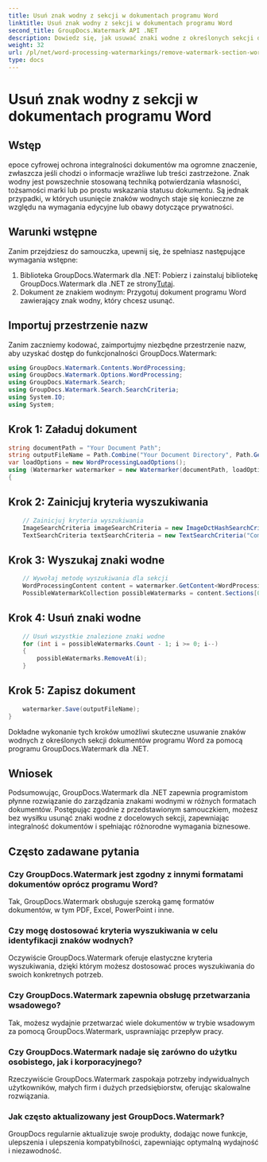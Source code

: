 ```yaml
---
title: Usuń znak wodny z sekcji w dokumentach programu Word
linktitle: Usuń znak wodny z sekcji w dokumentach programu Word
second_title: GroupDocs.Watermark API .NET
description: Dowiedz się, jak usuwać znaki wodne z określonych sekcji dokumentów programu Word za pomocą programu GroupDocs.Watermark dla platformy .NET. Obszerny samouczek dostępny tutaj.
weight: 32
url: /pl/net/word-processing-watermarkings/remove-watermark-section-word-docs/
type: docs
---
```

# Usuń znak wodny z sekcji w dokumentach programu Word

## Wstęp
epoce cyfrowej ochrona integralności dokumentów ma ogromne znaczenie, zwłaszcza jeśli chodzi o informacje wrażliwe lub treści zastrzeżone. Znak wodny jest powszechnie stosowaną techniką potwierdzania własności, tożsamości marki lub po prostu wskazania statusu dokumentu. Są jednak przypadki, w których usunięcie znaków wodnych staje się konieczne ze względu na wymagania edycyjne lub obawy dotyczące prywatności.
## Warunki wstępne
Zanim przejdziesz do samouczka, upewnij się, że spełniasz następujące wymagania wstępne:
1.  Biblioteka GroupDocs.Watermark dla .NET: Pobierz i zainstaluj bibliotekę GroupDocs.Watermark dla .NET ze strony[Tutaj](https://releases.groupdocs.com/Watermark/net/).
2. Dokument ze znakiem wodnym: Przygotuj dokument programu Word zawierający znak wodny, który chcesz usunąć.

## Importuj przestrzenie nazw
Zanim zaczniemy kodować, zaimportujmy niezbędne przestrzenie nazw, aby uzyskać dostęp do funkcjonalności GroupDocs.Watermark:
```csharp
using GroupDocs.Watermark.Contents.WordProcessing;
using GroupDocs.Watermark.Options.WordProcessing;
using GroupDocs.Watermark.Search;
using GroupDocs.Watermark.Search.SearchCriteria;
using System.IO;
using System;
```
## Krok 1: Załaduj dokument
```csharp
string documentPath = "Your Document Path";
string outputFileName = Path.Combine("Your Document Directory", Path.GetFileName(documentPath));
var loadOptions = new WordProcessingLoadOptions();
using (Watermarker watermarker = new Watermarker(documentPath, loadOptions))
{
```
## Krok 2: Zainicjuj kryteria wyszukiwania
```csharp
    // Zainicjuj kryteria wyszukiwania
    ImageSearchCriteria imageSearchCriteria = new ImageDctHashSearchCriteria(Constants.LogoPng);
    TextSearchCriteria textSearchCriteria = new TextSearchCriteria("Company Name");
```
## Krok 3: Wyszukaj znaki wodne
```csharp
    // Wywołaj metodę wyszukiwania dla sekcji
    WordProcessingContent content = watermarker.GetContent<WordProcessingContent>();
    PossibleWatermarkCollection possibleWatermarks = content.Sections[0].Search(textSearchCriteria.Or(imageSearchCriteria));
```
## Krok 4: Usuń znaki wodne
```csharp
    // Usuń wszystkie znalezione znaki wodne
    for (int i = possibleWatermarks.Count - 1; i >= 0; i--)
    {
        possibleWatermarks.RemoveAt(i);
    }
```
## Krok 5: Zapisz dokument
```csharp
    watermarker.Save(outputFileName);
}
```
Dokładne wykonanie tych kroków umożliwi skuteczne usuwanie znaków wodnych z określonych sekcji dokumentów programu Word za pomocą programu GroupDocs.Watermark dla .NET.

## Wniosek
Podsumowując, GroupDocs.Watermark dla .NET zapewnia programistom płynne rozwiązanie do zarządzania znakami wodnymi w różnych formatach dokumentów. Postępując zgodnie z przedstawionym samouczkiem, możesz bez wysiłku usunąć znaki wodne z docelowych sekcji, zapewniając integralność dokumentów i spełniając różnorodne wymagania biznesowe.
## Często zadawane pytania
### Czy GroupDocs.Watermark jest zgodny z innymi formatami dokumentów oprócz programu Word?
Tak, GroupDocs.Watermark obsługuje szeroką gamę formatów dokumentów, w tym PDF, Excel, PowerPoint i inne.
### Czy mogę dostosować kryteria wyszukiwania w celu identyfikacji znaków wodnych?
Oczywiście GroupDocs.Watermark oferuje elastyczne kryteria wyszukiwania, dzięki którym możesz dostosować proces wyszukiwania do swoich konkretnych potrzeb.
### Czy GroupDocs.Watermark zapewnia obsługę przetwarzania wsadowego?
Tak, możesz wydajnie przetwarzać wiele dokumentów w trybie wsadowym za pomocą GroupDocs.Watermark, usprawniając przepływ pracy.
### Czy GroupDocs.Watermark nadaje się zarówno do użytku osobistego, jak i korporacyjnego?
Rzeczywiście GroupDocs.Watermark zaspokaja potrzeby indywidualnych użytkowników, małych firm i dużych przedsiębiorstw, oferując skalowalne rozwiązania.
### Jak często aktualizowany jest GroupDocs.Watermark?
GroupDocs regularnie aktualizuje swoje produkty, dodając nowe funkcje, ulepszenia i ulepszenia kompatybilności, zapewniając optymalną wydajność i niezawodność.